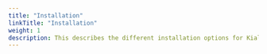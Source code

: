 ```yaml
---
title: "Installation"
linkTitle: "Installation"
weight: 1
description: This describes the different installation options for Kiali.
---
```


